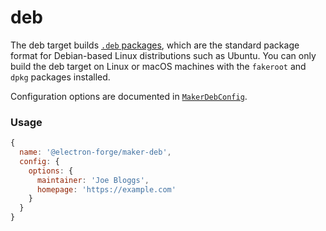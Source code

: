 # deb

The deb target builds [`.deb` packages](https://en.wikipedia.org/wiki/Deb_%28file_format%29), which are the standard package format for Debian-based Linux distributions such as Ubuntu.  You can only build the deb target on Linux or macOS machines with the `fakeroot` and `dpkg` packages installed.

Configuration options are documented in [`MakerDebConfig`](https://js.electronforge.io/maker/deb/interfaces/makerdebconfig.html).

### Usage

```javascript
{
  name: '@electron-forge/maker-deb',
  config: {
    options: {
      maintainer: 'Joe Bloggs',
      homepage: 'https://example.com'
    }
  }
}
```

